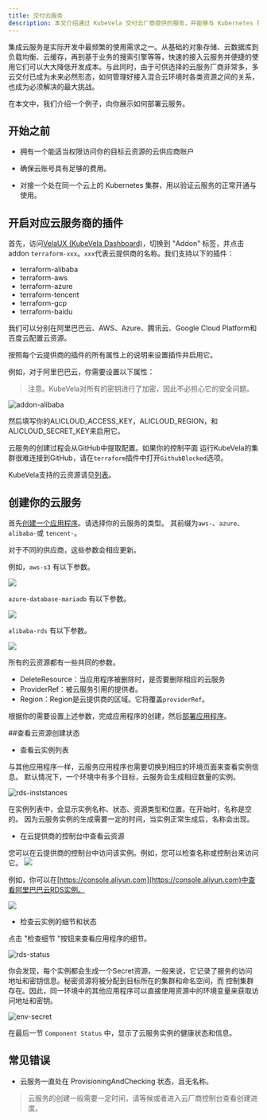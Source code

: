 ```yaml
---
title: 交付云服务
description: 本文介绍通过 KubeVela 交付云厂商提供的服务，并能够与 Kubernetes 集群中的业务打通。
---
```


集成云服务是实际开发中最频繁的使用需求之一。从基础的对象存储、云数据库到负载均衡、云缓存，再到基于业务的搜索引擎等等，快速的接入云服务并便捷的使用它们可以大大降低开发成本。与此同时，由于可供选择的云服务厂商非常多，多云交付已成为未来必然形态，如何管理好接入混合云环境时各类资源之间的关系，也成为必须解决的最大挑战。

在本文中，我们介绍一个例子，向你展示如何部署云服务。

## 开始之前

- 拥有一个能适当权限访问你的目标云资源的云供应商账户

- 确保云账号具有足够的费用。

- 对接一个处在同一个云上的 Kubernetes 集群，用以验证云服务的正常开通与使用。

## 开启对应云服务商的插件

首先，访问[VelaUX (KubeVela Dashboard)](../install#3-安装-VelaUX)，切换到 "Addon" 标签，并点击 addon
`terraform-xxx`。`xxx`代表云提供商的名称。我们支持以下的插件：

- terraform-alibaba
- terraform-aws
- terraform-azure
- terraform-tencent  
- terraform-gcp  
- terraform-baidu  

我们可以分别在阿里巴巴云、AWS、Azure、腾讯云、Google Cloud Platform和百度云配置云资源。

按照每个云提供商的插件的所有属性上的说明来设置插件并启用它。

例如，对于阿里巴巴云，你需要设置以下属性：
> 注意。KubeVela对所有的密钥进行了加密，因此不必担心它的安全问题。

![addon-alibaba](../resources/addon-alibaba.jpg)

然后填写你的ALICLOUD_ACCESS_KEY，ALICLOUD_REGION，和ALICLOUD_SECRET_KEY来启用它。

云服务的创建过程会从GitHub中提取配置。如果你的控制平面 运行KubeVela的集群很难连接到GitHub，请在`terraform`插件中打开`GithubBlocked`选项。

KubeVela支持的云资源请见[列表](../end-user/components/cloud-services/cloud-resources-list)。

## 创建你的云服务

首先[创建一个应用程序](../how-to/dashboard/application/create-application)。请选择你的云服务的类型。
其前缀为`aws-`、`azure`、`alibaba-`或 `tencent-`。

对于不同的供应商，这些参数会相应更新。

例如，`aws-s3` 有以下参数。

![](../resources/aws-s3-parameters.png)

`azure-database-mariadb` 有以下参数。

![](../resources/azure-database-mariadb-parameters.png)

`alibaba-rds` 有以下参数。

![](../resources/alibaba-rds-parameters.png)

所有的云资源都有一些共同的参数。

- DeleteResource：当应用程序被删除时，是否要删除相应的云服务
- ProviderRef：被云服务引用的提供者。
- Region：Region是云提供商的区域。它将覆盖`providerRef`。

根据你的需要设置上述参数，完成应用程序的创建，然后[部署应用程序](../how-to/dashboard/application/deploy-application)。

##查看云资源创建状态

- 查看云实例列表

与其他应用程序一样，云服务应用程序也需要切换到相应的环境页面来查看实例信息。 默认情况下，一个环境中有多个目标，云服务会生成相应数量的实例。

![rds-inststances](../resources/rds-instances.jpg)

在实例列表中，会显示实例名称、状态、资源类型和位置。在开始时，名称是空的。 因为云服务实例的生成需要一定的时间，当实例正常生成后，名称会出现。

- 在云提供商的控制台中查看云资源

您可以在云提供商的控制台中访问该实例。例如，您可以检查名称或控制台来访问它。
![](../resources/application-console-link.png)

例如，你可以在[https://console.aliyun.com](https://console.aliyun.com)中查看阿里巴巴云RDS实例。

![](../resources/alibaba-cloud-rds-console.png)

- 检查云实例的细节和状态

点击 "检查细节 "按钮来查看应用程序的细节。

![rds-status](../resources/rds-status.jpg)

你会发现，每个实例都会生成一个Secret资源，一般来说，它记录了服务的访问地址和密钥信息。秘密资源将被分配到目标所在的集群和命名空间，而
控制集群存在。因此，同一环境中的其他应用程序可以直接使用资源中的环境变量来获取访问地址和密钥。

![env-secret](../resources/env-secret.jpg)

在最后一节 `Component Status` 中，显示了云服务实例的健康状态和信息。

## 常见错误

- 云服务一直处在 ProvisioningAndChecking 状态，且无名称。

> 云服务的创建一般需要一定时间，请等候或者进入云厂商控制台查看创建进度。
